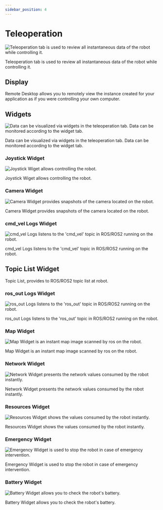 ```yaml
---
sidebar_position: 4
---
```


# Teleoperation

![Teleoperation tab is used to review all instantaneous data of the robot while controlling it.](./img/robot-tab-teleoperation.png)

Teleoperation tab is used to review all instantaneous data of the robot while controlling it.

## Display

Remote Desktop allows you to remotely view the instance created for your application as if you were controlling your own computer.

## Widgets

![Data can be visualized via widgets in the teleoperation tab. Data can be monitored according to the widget tab.](./img/robot-tab-visualization-circle-menu.png)

Data can be visualized via widgets in the teleoperation tab. Data can be monitored according to the widget tab.

### Joystick Widget

![Joystick Wiget allows controlling the robot.](./img/robot-joystick-widget.png)

Joystick Wiget allows controlling the robot.

### Camera Widget

![Camera Widget provides snapshots of the camera located on the robot.](./img/robot-camera-widget.png)

Camera Widget provides snapshots of the camera located on the robot.

### cmd_vel Logs Widget

![cmd_vel Logs listens to the 'cmd_vel' topic in ROS/ROS2 running on the robot.](./img/robot-cmdvel-widget.png)

cmd_vel Logs listens to the 'cmd_vel' topic in ROS/ROS2 running on the robot.

## Topic List Widget

Topic List, provides to ROS/ROS2 topic list at robot.

### ros_out Logs Widget

![ros_out Logs listens to the 'ros_out' topic in ROS/ROS2 running on the robot.](./img/robot-rosout-widget.png)

ros_out Logs listens to the 'ros_out' topic in ROS/ROS2 running on the robot.

### Map Widget

![Map Widget is an instant map image scanned by ros on the robot.](./img/robot-map-widget.png)

Map Widget is an instant map image scanned by ros on the robot.

### Network Widget

![Network Widget presents the network values ​​consumed by the robot instantly.](./img/robot-network-widget.png)

Network Widget presents the network values ​​consumed by the robot instantly.

### Resources Widget

![Resources Widget shows the values ​​consumed by the robot instantly.](./img/robot-resources-widget.png)

Resources Widget shows the values ​​consumed by the robot instantly.

### Emergency Widget

![Emergency Widget is used to stop the robot in case of emergency intervention.](./img/robot-emergency-widget.png)

Emergency Widget is used to stop the robot in case of emergency intervention.

### Battery Widget

![Battery Widget allows you to check the robot's battery.](./img/robot-battery-widget.png)

Battery Widget allows you to check the robot's battery.
